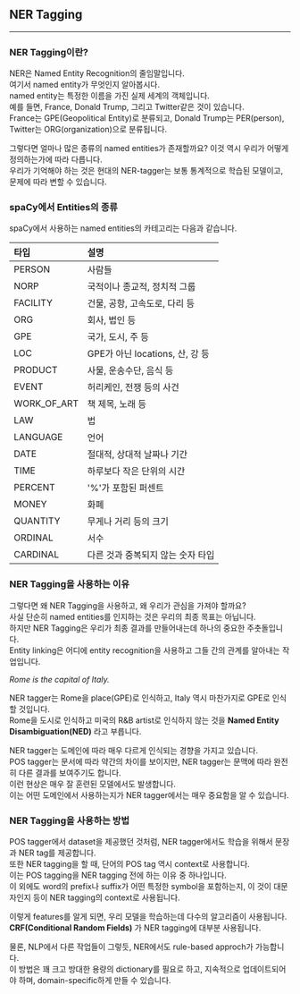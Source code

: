 ## NER Tagging
---

### NER Tagging이란?
NER은 Named Entity Recognition의 줄임말입니다.   
여기서 named entity가 무엇인지 알아봅시다.   
named entity는 특정한 이름을 가진 실제 세계의 객체입니다.   
예를 들면, France, Donald Trump, 그리고 Twitter같은 것이 있습니다.   
France는 GPE(Geopolitical Entity)로 분류되고, Donald Trump는 PER(person), Twitter는 ORG(organization)으로 분류됩니다.   

그렇다면 얼마나 많은 종류의 named entities가 존재할까요?
이것 역시 우리가 어떻게 정의하는가에 따라 다릅니다.   
우리가 기억해야 하는 것은 현대의 NER-tagger는 보통 통계적으로 학습된 모델이고, 문제에 따라 변할 수 있습니다.   

### spaCy에서 Entities의 종류
spaCy에서 사용하는 named entities의 카테고리는 다음과 같습니다.   

|타입|설명|
|:---|:-----------|
|PERSON|사람들|
|NORP|국적이나 종교적, 정치적 그룹|
|FACILITY|건물, 공항, 고속도로, 다리 등|
|ORG|회사, 법인 등|
|GPE|국가, 도시, 주 등|
|LOC|GPE가 아닌 locations, 산, 강 등|
|PRODUCT|사물, 운송수단, 음식 등|
|EVENT|허리케인, 전쟁 등의 사건|
|WORK_OF_ART|책 제목, 노래 등|
|LAW|법|
|LANGUAGE|언어|
|DATE|절대적, 상대적 날짜나 기간|
|TIME|하루보다 작은 단위의 시간|
|PERCENT|'%'가 포함된 퍼센트|
|MONEY|화폐|
|QUANTITY|무게나 거리 등의 크기|
|ORDINAL|서수|
|CARDINAL|다른 것과 중복되지 않는 숫자 타입|

### NER Tagging을 사용하는 이유
그렇다면 왜 NER Tagging을 사용하고, 왜 우리가 관심을 가져야 할까요?   
사실 단순히 named entities를 인지하는 것은 우리의 최종 목표는 아닙니다.   
하지만 NER Tagging은 우리가 최종 결과를 만들어내는데 하나의 중요한 주춧돌입니다.   
Entity linking은 어디에 entity recognition을 사용하고 그들 간의 관계를 알아내는 작업입니다.   

*Rome is the capital of Italy.*

NER tagger는 Rome을 place(GPE)로 인식하고, Italy 역시 마찬가지로 GPE로 인식할 것입니다.   
Rome을 도시로 인식하고 미국의 R&B artist로 인식하지 않는 것을 **Named Entity Disambiguation(NED)** 라고 부릅니다.   

NER tagger는 도메인에 따라 매우 다르게 인식되는 경향을 가지고 있습니다.   
POS tagger는 문서에 따라 약간의 차이를 보이지만, NER tagger는 문맥에 따라 완전히 다른 결과를 보여주기도 합니다.   
이런 현상은 매우 잘 훈련된 모델에서도 발생합니다.   
이는 어떤 도메인에서 사용하는지가 NER tagger에서는 매우 중요함을 알 수 있습니다.   

### NER Tagging을 사용하는 방법
POS tagger에서 dataset을 제공했던 것처럼, NER tagger에서도 학습을 위해서 문장과 NER tag를 제공합니다.   
또한 NER tagging을 할 때, 단어의 POS tag 역시 context로 사용합니다.   
이는 POS tagging을 NER tagging 전에 하는 이유 중 하나입니다.   
이 외에도 word의 prefix나 suffix가 어떤 특정한 symbol을 포함하는지, 이 것이 대문자인지 등이 NER tagging의 context로 사용됩니다.   

이렇게 features를 알게 되면, 우리 모델을 학습하는데 다수의 알고리즘이 사용됩니다.   
**CRF(Conditional Random Fields)** 가 NER tagging에 대부분 사용됩니다.   

물론, NLP에서 다른 작업들이 그렇듯, NER에서도 rule-based approch가 가능합니다.   
이 방법은 꽤 크고 방대한 용량의 dictionary를 필요로 하고, 지속적으로 업데이트되어야 하며, domain-specific하게 만들 수 있습니다.   

